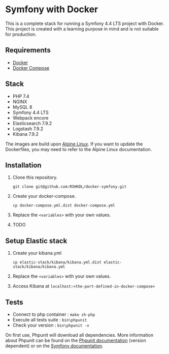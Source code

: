 # Symfony with Docker

This is a complete stack for running a Symfony 4.4 LTS project with Docker.
This project is created with a learning purpose in mind and is not suitable for production.

## Requirements

- [Docker](https://docs.docker.com/engine/)
- [Docker Compose](https://docs.docker.com/compose/)

## Stack

- PHP 7.4
- NGINX
- MySQL 8
- Symfony 4.4 LTS
- Webpack encore
- Elasticsearch 7.9.2
- Logstash 7.9.2
- Kibana 7.9.2

The images are build upon [Alpine Linux](https://alpinelinux.org/). If you want to
update the Dockerfiles, you may need to refer to the Alpine Linux documentation.

## Installation

1. Clone this repository.

    `git clone git@github.com:RSHKDL/docker-symfony.git`

2. Create your docker-compose.

    `cp docker-compose.yml.dist docker-compose.yml`

3. Replace the `<variables>` with your own values.

4. TODO

## Setup Elastic stack

1. Create your kibana.yml

    `cp elastic-stack/kibana/kibana.yml.dist elastic-stack/kibana/kibana.yml`

2. Replace the `<variables>` with your own values.

3. Access Kibana at `localhost:<the-port-defined-in-docker-compose>`

## Tests

- Connect to php container : `make sh-php`
- Execute all tests suite : `bin\phpunit`
- Check your version : `bin\phpunit -v`

On first use, Phpunit will download all dependencies. More information about Phpunit can be found
on the [Phpunit documentation](https://phpunit.readthedocs.io/en/7.5/) (version dependent)
or on the [Symfony documentation](https://symfony.com/doc/4.4/testing.html).